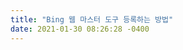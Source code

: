 ```yaml
---
title: "Bing 웹 마스터 도구 등록하는 방법"
date: 2021-01-30 08:26:28 -0400
---
```

<div style='height:0;overflow:hidden'>
2021-01-30-30.md 


 
홈 엑셀 VBA 파워포인트 워드 아웃룩 원노트 에버노트 한글 안드로이드 C# 시샵
Eclipse JAVA 원도우 스마트폰 워드프레스 유틸리티 구글 & 크롬 네이버 블로그
블로그 Bing 웹 마스터 도구 등록하는 방법
블로그 2019

 
블로그 Bing 웹 마스터 도구 등록하는 방법

 

환경: Internet Explorer 11

 

블로그에 방문객을 늘리기 위해서는 검색엔진에 자신의 블로그를 등록해 줘야 합니다. 대부분 구글, 네이버, 다음은 등록했을 겁니다. 이 외에도 빙(Bing) 검색 엔진이 있습니다. 시장 점유율이 낮아서 유입량이 많지 않지만 야후 검색 엔진을 사들이고 다음(daum) 과 검색 결과를 노출하기로 제휴까지 맺게 됩니다. 앞으로 얼마나 발전할지 모르겠지만 마이크로소프트가 버티고 있는 한 쉽게 망하지는 않을 겁니다.

 

▼ 조금이라도 블로그 방문객을 늘이기 위해서는 등록할 수 있는 곳은 모두 찾아서 해 주는 것이 좋습니다. 그 중 하나가 Bing 입니다. Bing 웹 마스터 도구 사이트 주소는 아래와 같습니다.

http://www.bing.com/toolbox/webmaster

블로그 Bing 웹 마스터 도구 등록하는 방법

 

▼ 로그인을 하고 왼쪽 메뉴 목록에서 [사이트 추가]를 클릭합니다. 기존에 등록한 사이트가 있더라도 계속해서 추가가 가능합니다. 

블로그 Bing 웹 마스터 도구 등록하는 방법

 

▼ 사이트 추가를 위한 첫 페이지에서 [URL] 을 입력하고 추가 버튼을 클릭합니다. Sitemap 을 올리는 방법은 아래에서 다시 설명 하도록 하겠습니다. 

블로그 Bing 웹 마스터 도구 등록하는 방법

 


 

▼ 두 번째 등록 페이지에서는 로그인 한 사용자의 사이트인지 확인하기 위한 방법에 대해 알려 줍니다. 옵션은 총 3가지가 있는데 두 번째 기본 웹 페이지에 <meta> 태그를 복사해서 넣는 방법에 대해 알아 보겠습니다. 인증 코드가 들어간 <meta> 태그 HTML을 드래그해서 복사합니다. 

블로그 Bing 웹 마스터 도구 등록하는 방법

 

▼ Bing 웹 마스터 페이지에서 복사한 <meta> 를 붙여 넣기 위해서 티스토리 블로그 관리자 페이지로 갑니다. 그리고 [꾸미기] > [HTML/CSS] 편집을 클릭합니다. 

블로그 Bing 웹 마스터 도구 등록하는 방법

 

▼ <meta> 태그는 <head> ~ </head> 사이에 붙여 넣습니다. 위치는 상관없습니다. 마지막으로 오른쪽 상단에 있는 [저장] 버튼을 눌러 적용합니다. 

블로그 Bing 웹 마스터 도구 등록하는 방법

 

▼ 블로그에 알려 준 인증 코드를 입력한 상태에서 다시 Bing 웹 마스터 페이지로 이동합니다. 그리고 소유권 확인을 위한 페이지 하단에서 [확인] 버튼을 클릭합니다. 

블로그 Bing 웹 마스터 도구 등록하는 방법

 

▼ 다음은 SITEMAP 을 제출해야 합니다. 블로그일 경우 RSS 주소를 등록하면 됩니다. 화면 오른쪽 하단에 있는 [SITEMAP 제출] 버튼을 클릭합니다. 

블로그 Bing 웹 마스터 도구 등록하는 방법

 

▼ 주소 입력창이 나타나면 RSS 주소를 입력합니다. 보통 티스토리일 경우 RSS 주소는 자신의 블로그 주소 바로 뒤에 rss 라고 입력하면 됩니다. 

블로그 Bing 웹 마스터 도구 등록하는 방법

 

◎ 사이트 제출

 

▼ 마지막으로 Bing 웹 마스터에 등록한 주소를 검색에 노출을 시키려면 Bing 사이트에 제출을 해야 합니다. 아래 링크 주소를 클릭해서 사이트로 접속한 뒤 상단에 [웹 마스터] 탭을 클릭합니다. 그리고 [홈 페이지 URL 입력]에 블로그 주소를 입력합니다.

http://www.bing.com/toolbox/submit-site-url

블로그 Bing 웹 마스터 도구 등록하는 방법

 

▼ [제출] 버튼을 눌러 다음 페이지로 이동하면 [요청이 제출되었다]는 메시지가 뜹니다. 이것으로 웹 마스터 도구 등록과 검색 엔진 등록이 끝났습니다. 바로 아래 웹 마스터 도구 등록은 위에서 진행했기 때문에 방문할 필요는 없습니다.  

블로그 Bing 웹 마스터 도구 등록하는 방법




좋아요5
공유하기글 요소구독하기
저작자표시비영리변경금지
카카오스토리
트위터
페이스북
'블로그' 카테고리의 다른 글
블로그 티스토리 제목 두 번 반복되는 것 제거하는 방법  (8)
블로그 티스토리 필명, 닉네임 변경하는 방법  (3)
블로그 Bing 웹 마스터 도구 등록하는 방법  (1)
블로그, 사이트 컨텐츠 내용 출력하고 싶을 때 광고가 가리는 경우  (0)
블로그 티스토리 포스팅 각주 기능 사용해서 작성하는 방법  (0)
구글 애널리틱스 이용해서 트위터(Twitter) 유입 경로 확인하는 방법  (0)
 
Posted by 녹두장군
bing, sitemap, 녹두장군, 블로그, 웹마스터도구
트랙백 0개, 댓글 1개가 달렸습니다
Favicon of https://3min3.tistory.com 즐거운실천2020.02.24 22:46 신고   
녹두장군님, 이 포스팅으로 많은 도움을 받았어요^^
고맙습니다.

Name
Password
Homepage
http://
 비밀글


댓글 달기
이전 1 ··· 1577 1578 1579 1580 1581 1582 1583 1584 1585 ··· 5958 다음
 
카테고리
	
분류 전체보기 (5958)N
	
엑셀(Excel) (762)N
	
파워포인트(PowerPoint) (146)N
	
워드(Word) (139)N
	
원노트(OneNote) (88)
	
한컴오피스 (256)N
	
구글 문서 도구 (46)
	
기타 오피스 (263)
	
------[윈도우,인터넷]------- (0)
	
윈도우10 (450)
	
윈도우(Window OS) (374)
	
리눅스(Linux) (20)
	
스마트폰 (290)N
	
워드프레스 (60)N
	
유용한 유틸리티 (405)
	
인터넷 (1037)N
	
블로그 (132)N
	
SNS (351)
	
----------[금융]--------- (0)
	
은행 (41)
	
비트코인 (1)
	
--------[프로그래밍]-------- (0)
	
안드로이드 개발 (299)
	
파이썬 Python (33)
	
자바(JAVA) (179)
	
NodeJS (14)
	
프로그래밍 툴 (216)
	
웹 프로그래밍 (175)
	
기타 언어 (175)


 


최근에 달린 댓글
내부 컨텐츠까지 어둡게하는⋯. 버드맨 01.29
큰 도움이 되었습니다. 정말⋯. 아무개 01.28
갤럭시 좋네요~ 유용한 팁 잘⋯. Ms 장 01.28
네 감사합니다.. 녹두장군 01.26
대박ㅠㅠㅠ감사합니다 ㅠㅠㅠ⋯. 망고 01.26
진짜 감사합니다~. ㅈㅈ 01.26
그냥 녹음을 하니 자꾸 잡음⋯. 쿠쿠 01.26
감사합니다!! 도움되었습니다!. 호야 01.26
감사합니다. 광고 누르고 갑⋯. 데포소 Deposo 01.26
유익한 페이지 잘봤습니드⋯. 요로롱히링 01.25
네 감사합니다. ^^. 녹두장군 01.25
감사합니다. 모두바꾸기 또는⋯. Logix 01.25
무료 노트패드++ 을 이용해서⋯. 녹두장군 01.24
안녕하세요? 덕분에 한줄로⋯. ♣№ 01.24
Acrobat Reader DC 를 다운받⋯. 녹두장군 01.24
주석까지는 눌러지는데요.⋯. chds 01.24
네 감사합니다 🙇. 녹두장군 01.23
님덕분에 만들고 싶던 표를⋯. 이경희 01.23
♪♬♬♬인가 ㅋㅋ 시비걸고⋯. ㅂㅅ 01.23
네 감사합니다. ^^. 녹두장군 01.21


 
rss



 
지역로그 : 태그로그 : 미디어로그 : 방명록 : 관리자 : 글쓰기
녹두장군's Blog is powered by Daum / Designed by Tistory
녹두장군 - 상상을 현실로 구독하기
